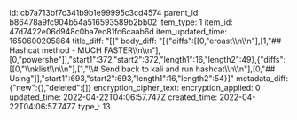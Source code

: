 id: cb7a713bf7c341b9b1e99995c3cd4574
parent_id: b86478a9fc904b54a516593589b2bb02
item_type: 1
item_id: 47d7422e06d948c0ba7ec81fc6caab6d
item_updated_time: 1650600205864
title_diff: "[]"
body_diff: "[{\"diffs\":[[0,\"eroast\\\n\\\n\"],[1,\"## Hashcat method - MUCH FASTER\\\n\\\n\"],[0,\"powershe\"]],\"start1\":372,\"start2\":372,\"length1\":16,\"length2\":49},{\"diffs\":[[0,\"\\\nklist\\\n\\\n\"],[1,\"\\\\# Send back to kali and run hashcat\\\n\\\n\"],[0,\"## Using\"]],\"start1\":693,\"start2\":693,\"length1\":16,\"length2\":54}]"
metadata_diff: {"new":{},"deleted":[]}
encryption_cipher_text: 
encryption_applied: 0
updated_time: 2022-04-22T04:06:57.747Z
created_time: 2022-04-22T04:06:57.747Z
type_: 13